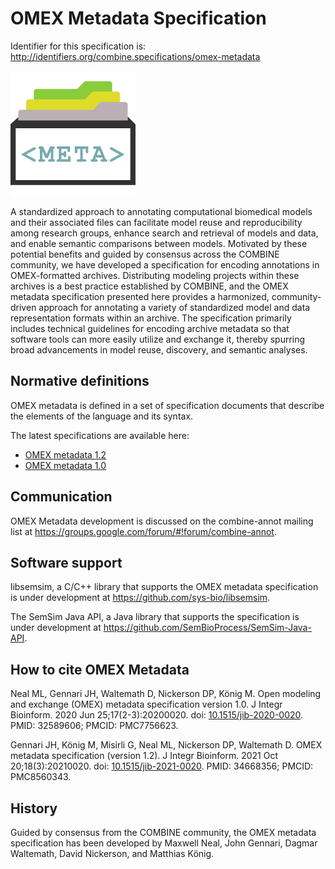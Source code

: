 # OMEX Metadata Specification
Identifier for this specification is: http://identifiers.org/combine.specifications/omex-metadata

![OMEX metadata logo](./files/omex-metadata.png) 

A standardized approach to annotating computational biomedical models and their associated files can facilitate model reuse and reproducibility among research groups, enhance search and retrieval of models and data, and enable semantic comparisons between models. Motivated by these potential benefits and guided by consensus across the COMBINE community, we have developed a specification for encoding annotations in OMEX-formatted archives. Distributing modeling projects within these archives is a best practice established by COMBINE, and the OMEX metadata specification presented here provides a harmonized, community-driven approach for annotating a variety of standardized model and data representation formats within an archive. The specification primarily includes technical guidelines for encoding archive metadata so that software tools can more easily utilize and exchange it, thereby spurring broad advancements in model reuse, discovery, and semantic analyses.

## Normative definitions
OMEX metadata is defined in a set of specification documents that describe the elements of the language and its syntax.

The latest specifications are available here:
* [OMEX metadata 1.2](http://identifiers.org/combine.specifications/omex-metadata-1.2)
* [OMEX metadata 1.0](http://identifiers.org/combine.specifications/omex-metadata-1.0)

## Communication
OMEX Metadata development is discussed on the combine-annot mailing list at https://groups.google.com/forum/#!forum/combine-annot.

## Software support
libsemsim, a C/C++ library that supports the OMEX metadata specification is under development at https://github.com/sys-bio/libsemsim.

The SemSim Java API, a Java library that supports the specification is under development at https://github.com/SemBioProcess/SemSim-Java-API.

## How to cite OMEX Metadata

Neal ML, Gennari JH, Waltemath D, Nickerson DP, König M. Open modeling and exchange (OMEX) metadata specification version 1.0. J Integr Bioinform. 2020 Jun 25;17(2-3):20200020. doi: [10.1515/jib-2020-0020](https://doi.org/10.1515/jib-2020-0020). PMID: 32589606; PMCID: PMC7756623.

Gennari JH, König M, Misirli G, Neal ML, Nickerson DP, Waltemath D. OMEX metadata specification (version 1.2). J Integr Bioinform. 2021 Oct 20;18(3):20210020. doi: [10.1515/jib-2021-0020](https://doi.org/10.10.1515/jib-2021-0020). PMID: 34668356; PMCID: PMC8560343.

## History
Guided by consensus from the COMBINE community, the OMEX metadata specification has been developed by Maxwell Neal, John Gennari, Dagmar Waltemath, David Nickerson, and Matthias König.